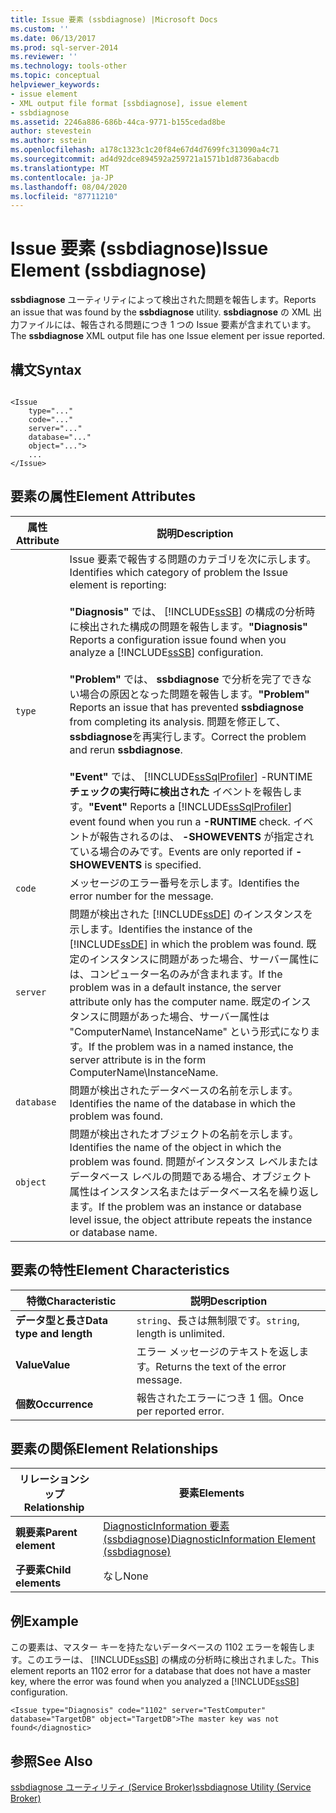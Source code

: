 ```yaml
---
title: Issue 要素 (ssbdiagnose) |Microsoft Docs
ms.custom: ''
ms.date: 06/13/2017
ms.prod: sql-server-2014
ms.reviewer: ''
ms.technology: tools-other
ms.topic: conceptual
helpviewer_keywords:
- issue element
- XML output file format [ssbdiagnose], issue element
- ssbdiagnose
ms.assetid: 2246a886-686b-44ca-9771-b155cedad8be
author: stevestein
ms.author: sstein
ms.openlocfilehash: a178c1323c1c20f84e67d4d7699fc313090a4c71
ms.sourcegitcommit: ad4d92dce894592a259721a1571b1d8736abacdb
ms.translationtype: MT
ms.contentlocale: ja-JP
ms.lasthandoff: 08/04/2020
ms.locfileid: "87711210"
---
```

# <a name="issue-element-ssbdiagnose"></a><span data-ttu-id="51f0a-102">Issue 要素 (ssbdiagnose)</span><span class="sxs-lookup"><span data-stu-id="51f0a-102">Issue Element (ssbdiagnose)</span></span>
  <span data-ttu-id="51f0a-103">**ssbdiagnose** ユーティリティによって検出された問題を報告します。</span><span class="sxs-lookup"><span data-stu-id="51f0a-103">Reports an issue that was found by the **ssbdiagnose** utility.</span></span> <span data-ttu-id="51f0a-104">**ssbdiagnose** の XML 出力ファイルには、報告される問題につき 1 つの Issue 要素が含まれています。</span><span class="sxs-lookup"><span data-stu-id="51f0a-104">The **ssbdiagnose** XML output file has one Issue element per issue reported.</span></span>  
  
## <a name="syntax"></a><span data-ttu-id="51f0a-105">構文</span><span class="sxs-lookup"><span data-stu-id="51f0a-105">Syntax</span></span>  
  
```  
  
<Issue  
    type="..."   
    code="..."   
    server="..."   
    database="..."   
    object="...">   
    ...   
</Issue>  
```  
  
## <a name="element-attributes"></a><span data-ttu-id="51f0a-106">要素の属性</span><span class="sxs-lookup"><span data-stu-id="51f0a-106">Element Attributes</span></span>  
  
|<span data-ttu-id="51f0a-107">属性</span><span class="sxs-lookup"><span data-stu-id="51f0a-107">Attribute</span></span>|<span data-ttu-id="51f0a-108">説明</span><span class="sxs-lookup"><span data-stu-id="51f0a-108">Description</span></span>|  
|---------------|-----------------|  
|`type`|<span data-ttu-id="51f0a-109">Issue 要素で報告する問題のカテゴリを次に示します。</span><span class="sxs-lookup"><span data-stu-id="51f0a-109">Identifies which category of problem the Issue element is reporting:</span></span><br /><br /> <span data-ttu-id="51f0a-110">**"Diagnosis"** では、 [!INCLUDE[ssSB](../../includes/sssb-md.md)] の構成の分析時に検出された構成の問題を報告します。</span><span class="sxs-lookup"><span data-stu-id="51f0a-110">**"Diagnosis"** Reports a configuration issue found when you analyze a [!INCLUDE[ssSB](../../includes/sssb-md.md)] configuration.</span></span><br /><br /> <span data-ttu-id="51f0a-111">**"Problem"** では、 **ssbdiagnose** で分析を完了できない場合の原因となった問題を報告します。</span><span class="sxs-lookup"><span data-stu-id="51f0a-111">**"Problem"** Reports an issue that has prevented **ssbdiagnose** from completing its analysis.</span></span> <span data-ttu-id="51f0a-112">問題を修正して、 **ssbdiagnose**を再実行します。</span><span class="sxs-lookup"><span data-stu-id="51f0a-112">Correct the problem and rerun **ssbdiagnose**.</span></span><br /><br /> <span data-ttu-id="51f0a-113">**"Event"** では、 [!INCLUDE[ssSqlProfiler](../../includes/sssqlprofiler-md.md)] -RUNTIME **チェックの実行時に検出された** イベントを報告します。</span><span class="sxs-lookup"><span data-stu-id="51f0a-113">**"Event"** Reports a [!INCLUDE[ssSqlProfiler](../../includes/sssqlprofiler-md.md)] event found when you run a **-RUNTIME** check.</span></span> <span data-ttu-id="51f0a-114">イベントが報告されるのは、 **-SHOWEVENTS** が指定されている場合のみです。</span><span class="sxs-lookup"><span data-stu-id="51f0a-114">Events are only reported if **-SHOWEVENTS** is specified.</span></span>|  
|`code`|<span data-ttu-id="51f0a-115">メッセージのエラー番号を示します。</span><span class="sxs-lookup"><span data-stu-id="51f0a-115">Identifies the error number for the message.</span></span>|  
|`server`|<span data-ttu-id="51f0a-116">問題が検出された [!INCLUDE[ssDE](../../includes/ssde-md.md)] のインスタンスを示します。</span><span class="sxs-lookup"><span data-stu-id="51f0a-116">Identifies the instance of the [!INCLUDE[ssDE](../../includes/ssde-md.md)] in which the problem was found.</span></span> <span data-ttu-id="51f0a-117">既定のインスタンスに問題があった場合、サーバー属性には、コンピューター名のみが含まれます。</span><span class="sxs-lookup"><span data-stu-id="51f0a-117">If the problem was in a default instance, the server attribute only has the computer name.</span></span> <span data-ttu-id="51f0a-118">既定のインスタンスに問題があった場合、サーバー属性は "ComputerName\ InstanceName" という形式になります。</span><span class="sxs-lookup"><span data-stu-id="51f0a-118">If the problem was in a named instance, the server attribute is in the form ComputerName\InstanceName.</span></span>|  
|`database`|<span data-ttu-id="51f0a-119">問題が検出されたデータベースの名前を示します。</span><span class="sxs-lookup"><span data-stu-id="51f0a-119">Identifies the name of the database in which the problem was found.</span></span>|  
|`object`|<span data-ttu-id="51f0a-120">問題が検出されたオブジェクトの名前を示します。</span><span class="sxs-lookup"><span data-stu-id="51f0a-120">Identifies the name of the object in which the problem was found.</span></span> <span data-ttu-id="51f0a-121">問題がインスタンス レベルまたはデータベース レベルの問題である場合、オブジェクト属性はインスタンス名またはデータベース名を繰り返します。</span><span class="sxs-lookup"><span data-stu-id="51f0a-121">If the problem was an instance or database level issue, the object attribute repeats the instance or database name.</span></span>|  
  
## <a name="element-characteristics"></a><span data-ttu-id="51f0a-122">要素の特性</span><span class="sxs-lookup"><span data-stu-id="51f0a-122">Element Characteristics</span></span>  
  
|<span data-ttu-id="51f0a-123">特徴</span><span class="sxs-lookup"><span data-stu-id="51f0a-123">Characteristic</span></span>|<span data-ttu-id="51f0a-124">説明</span><span class="sxs-lookup"><span data-stu-id="51f0a-124">Description</span></span>|  
|--------------------|-----------------|  
|<span data-ttu-id="51f0a-125">**データ型と長さ**</span><span class="sxs-lookup"><span data-stu-id="51f0a-125">**Data type and length**</span></span>|<span data-ttu-id="51f0a-126">`string`、長さは無制限です。</span><span class="sxs-lookup"><span data-stu-id="51f0a-126">`string`, length is unlimited.</span></span>|  
|<span data-ttu-id="51f0a-127">**Value**</span><span class="sxs-lookup"><span data-stu-id="51f0a-127">**Value**</span></span>|<span data-ttu-id="51f0a-128">エラー メッセージのテキストを返します。</span><span class="sxs-lookup"><span data-stu-id="51f0a-128">Returns the text of the error message.</span></span>|  
|<span data-ttu-id="51f0a-129">**個数**</span><span class="sxs-lookup"><span data-stu-id="51f0a-129">**Occurrence**</span></span>|<span data-ttu-id="51f0a-130">報告されたエラーにつき 1 個。</span><span class="sxs-lookup"><span data-stu-id="51f0a-130">Once per reported error.</span></span>|  
  
## <a name="element-relationships"></a><span data-ttu-id="51f0a-131">要素の関係</span><span class="sxs-lookup"><span data-stu-id="51f0a-131">Element Relationships</span></span>  
  
|<span data-ttu-id="51f0a-132">リレーションシップ</span><span class="sxs-lookup"><span data-stu-id="51f0a-132">Relationship</span></span>|<span data-ttu-id="51f0a-133">要素</span><span class="sxs-lookup"><span data-stu-id="51f0a-133">Elements</span></span>|  
|------------------|--------------|  
|<span data-ttu-id="51f0a-134">**親要素**</span><span class="sxs-lookup"><span data-stu-id="51f0a-134">**Parent element**</span></span>|[<span data-ttu-id="51f0a-135">DiagnosticInformation 要素 &#40;ssbdiagnose&#41;</span><span class="sxs-lookup"><span data-stu-id="51f0a-135">DiagnosticInformation Element &#40;ssbdiagnose&#41;</span></span>](diagnosticinformation-element-ssbdiagnose.md)|  
|<span data-ttu-id="51f0a-136">**子要素**</span><span class="sxs-lookup"><span data-stu-id="51f0a-136">**Child elements**</span></span>|<span data-ttu-id="51f0a-137">なし</span><span class="sxs-lookup"><span data-stu-id="51f0a-137">None</span></span>|  
  
## <a name="example"></a><span data-ttu-id="51f0a-138">例</span><span class="sxs-lookup"><span data-stu-id="51f0a-138">Example</span></span>  
 <span data-ttu-id="51f0a-139">この要素は、マスター キーを持たないデータベースの 1102 エラーを報告します。このエラーは、 [!INCLUDE[ssSB](../../includes/sssb-md.md)] の構成の分析時に検出されました。</span><span class="sxs-lookup"><span data-stu-id="51f0a-139">This element reports an 1102 error for a database that does not have a master key, where the error was found when you analyzed a [!INCLUDE[ssSB](../../includes/sssb-md.md)] configuration.</span></span>  
  
```  
<Issue type="Diagnosis" code="1102" server="TestComputer" database="TargetDB" object="TargetDB">The master key was not found</diagnostic>  
```  
  
## <a name="see-also"></a><span data-ttu-id="51f0a-140">参照</span><span class="sxs-lookup"><span data-stu-id="51f0a-140">See Also</span></span>  
 [<span data-ttu-id="51f0a-141">ssbdiagnose ユーティリティ &#40;Service Broker&#41;</span><span class="sxs-lookup"><span data-stu-id="51f0a-141">ssbdiagnose Utility &#40;Service Broker&#41;</span></span>](ssbdiagnose-utility-service-broker.md)  
  
  
